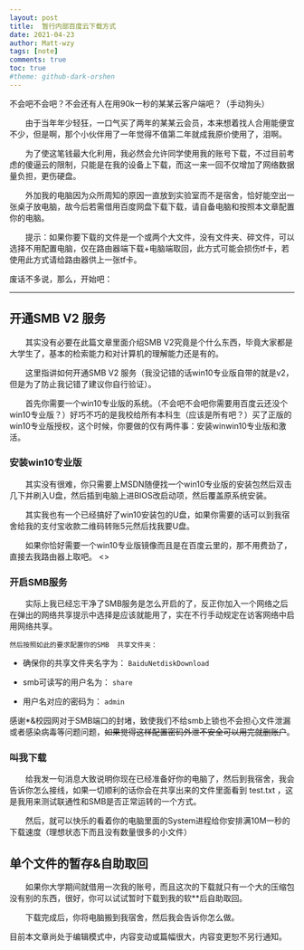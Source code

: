 ```yaml
---
layout: post
title:  暂行内部百度云下载方式
date: 2021-04-23
author: Matt-wzy
tags: [note]
comments: true
toc: true
#theme: github-dark-orshen
---
```



<div>
    <meting-js server="netease" type="playlist" id="6713520209" autoplay="false" list-max-height=120px>
    </meting-js>
</div>

不会吧不会吧？不会还有人在用90k一秒的某某云客户端吧？（手动狗头）

<!-- more -->

　　由于当年年少轻狂，一口气买了两年的某某云会员，本来想着找人合用能便宜不少，但是啊，那个小伙伴用了一年觉得不值第二年就成我原价使用了，泪啊。

　　为了使这笔钱最大化利用，我必然会允许同学使用我的账号下载，不过目前考虑的傻逼云的限制，只能是在我的设备上下载，而这一来一回不仅增加了网络数据量负担，更伤硬盘。

　　外加我的电脑因为众所周知的原因一直放到实验室而不是宿舍，恰好能空出一张桌子放电脑，故今后若需借用百度网盘下载下载，请自备电脑和按照本文章配置你的电脑。

　　提示：如果你要下载的文件是一个或两个大文件，没有文件夹、碎文件，可以选择不用配置电脑，仅在路由器端下载+电脑端取回，此方式可能会损伤tf卡，若使用此方式请给路由器供上一张tf卡。

废话不多说，那么，开始吧：

------

## 开通SMB V2 服务

　　其实没有必要在此篇文章里面介绍SMB V2究竟是个什么东西，毕竟大家都是大学生了，基本的检索能力和对计算机的理解能力还是有的。

　　这里指讲如何开通SMB V2 服务（我没记错的话win10专业版自带的就是v2，但是为了防止我记错了建议你自行验证）。

　　首先你需要一个win10专业版的系统。（不会吧不会吧你需要用百度云还没个win10专业版？）好巧不巧的是我校给所有本科生（应该是所有吧？）买了正版的win10专业版授权，这个时候，你要做的仅有两件事：安装winwin10专业版和激活。

### 安装win10专业版

　　其实没有很难，你只需要上MSDN随便找一个win10专业版的安装包然后双击几下并刷入U盘，然后插到电脑上进BIOS改启动项，然后覆盖原系统安装。

　　其实我也有一个已经搞好了win10安装包的U盘，如果你需要的话可以到我宿舍给我的支付宝收款二维码转账5元然后找我要U盘。

　　如果你恰好需要一个win10专业版镜像而且是在百度云里的，那不用费劲了，直接去我路由器上取吧。   <>

### 开启SMB服务

　　实际上我已经忘干净了SMB服务是怎么开启的了，反正你加入一个网络之后在弹出的网络共享提示中选择是应该就能用了，实在不行手动规定在访客网络中启用网络共享。

    然后按照如此的要求配置你的SMB  共享文件夹：

- 确保你的共享文件夹名字为： `BaiduNetdiskDownload`

- smb可读写的用户名为： `share`

- 用户名对应的密码为： `admin`

感谢*&校园网对于SMB端口的封堵，致使我们不给smb上锁也不会担心文件泄漏或者感染病毒等问题问题，~~如果觉得这样配置密码外泄不安全可以用完就删账户~~。

### 叫我下载

　　给我发一句消息大致说明你现在已经准备好你的电脑了，然后到我宿舍，我会告诉你怎么接线，如果一切顺利的话你会在共享出来的文件里面看到 test.txt ，这是我用来测试联通性和SMB是否正常运转的一个方式。

　　然后，就可以快乐的看着你的电脑里面的System进程给你安排满10M一秒的下载速度（理想状态下而且没有数量很多的小文件）

## 单个文件的暂存&自助取回

　　如果你大学期间就借用一次我的账号，而且这次的下载就只有一个大的压缩包没有别的东西，很好，你可以试试暂时下载到我的软**后自助取回。

　　下载完成后，你将电脑搬到我宿舍，然后我会告诉你怎么做。

目前本文章尚处于编辑模式中，内容变动或篇幅很大，内容变更恕不另行通知。